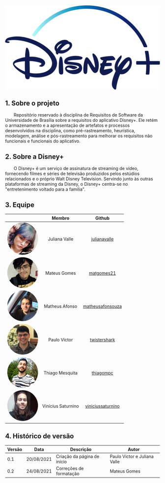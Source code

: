 <center>

![logo](./assets/disney-logo.png)

</center>

## 1. Sobre o projeto

&emsp;&emsp;Repositório reservado à disciplina de Requisitos de Software da Universidade de Brasília sobre a requisitos do aplicativo Disney+. Ele retém o armazenamento e a apresentação de artefatos e processos desenvolvidos na disciplina, como pré-rastreamento, heurística, modelagem, análise e pós-rastreamento para melhorar os requisitos não funcionais e funcionais do aplicativo.

## 2. Sobre a Disney+

&emsp;&emsp;O Disney+ é um serviço de assinatura de streaming de vídeo, fornecendo filmes e séries de televisão produzidos pelos estúdios relacionados e o próprio Walt Disney Television. Servindo junto às outras plataformas de streaming da Disney, o Disney+ centra-se no "entretenimento voltado para a família".

## 3. Equipe

<center>

|                                                      | Membro             | Github            |
| :----------------------------------------------------: | :------------------: | :-----------------: |
| <img src="./assets/juliana.jpeg" width="100" style="border-radius: 50%" />        | Juliana Valle      | [julianavalle](https://github.com/julianavalle)      |
| <img src="./assets/mateus-gomes.jpg" width="100" style="border-radius: 50%" />    | Mateus Gomes       | [matgomes21](https://github.com/matgomes21)        |
| <img src="./assets/matheus-afonso.jpeg" width="100" style="border-radius: 50%" /> | Matheus Afonso     | [matheusafonsouza](https://github.com/matheusafonsouza)  |
| <img src="./assets/paulo.jpg" width="100" style="border-radius: 50%" />           | Paulo Victor       | [twistershark](https://github.com/twistershark)      |
| <img src="./assets/thiago.jpeg" width="100" style="border-radius: 50%" />         | Thiago Mesquita    | [thiagompc](https://github.com/thiagompc)         |
| <img src="./assets/vinicius.jpeg" width="100" style="border-radius: 50%" />       | Vinícius Saturnino | [viniciussaturnino](https://github.com/viniciussaturnino) |

</center>

## 4. Histórico de versão

| Versão | Data       | Descrição                                           | Autor        |
| ------ | ---------- | --------------------------------------------------- | ------------ |
| 0.1    | 20/08/2021 | Criação da página de início | Paulo Victor e Juliana Valle |
| 0.2    | 24/08/2021 | Correções de formatação | Mateus Gomes |